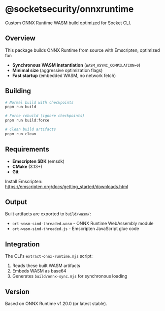 # @socketsecurity/onnxruntime

Custom ONNX Runtime WASM build optimized for Socket CLI.

## Overview

This package builds ONNX Runtime from source with Emscripten, optimized for:
- **Synchronous WASM instantiation** (`WASM_ASYNC_COMPILATION=0`)
- **Minimal size** (aggressive optimization flags)
- **Fast startup** (embedded WASM, no network fetch)

## Building

```bash
# Normal build with checkpoints
pnpm run build

# Force rebuild (ignore checkpoints)
pnpm run build:force

# Clean build artifacts
pnpm run clean
```

## Requirements

- **Emscripten SDK** (emsdk)
- **CMake** (3.13+)
- **Git**

Install Emscripten: https://emscripten.org/docs/getting_started/downloads.html

## Output

Built artifacts are exported to `build/wasm/`:
- `ort-wasm-simd-threaded.wasm` - ONNX Runtime WebAssembly module
- `ort-wasm-simd-threaded.js` - Emscripten JavaScript glue code

## Integration

The CLI's `extract-onnx-runtime.mjs` script:
1. Reads these built WASM artifacts
2. Embeds WASM as base64
3. Generates `build/onnx-sync.mjs` for synchronous loading

## Version

Based on ONNX Runtime v1.20.0 (or latest stable).
